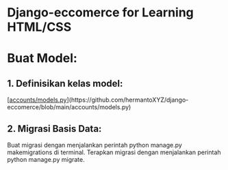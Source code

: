 # Django-eccomerce for Learning HTML/CSS

# Buat Model:

## 1. Definisikan kelas model:

[[accounts/models.py]([https://github.com/hermantoXYZ/django-eccomerce/accounts/models.py](https://github.com/hermantoXYZ/django-eccomerce/blob/main/accounts/models.py))](https://github.com/hermantoXYZ/django-eccomerce/blob/main/accounts/models.py)


## 2. Migrasi Basis Data:

Buat migrasi dengan menjalankan perintah python manage.py makemigrations di terminal.
Terapkan migrasi dengan menjalankan perintah python manage.py migrate.

